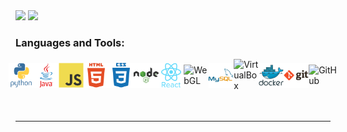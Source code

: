 

<picture>
  <source
    srcset="https://github-readme-stats.vercel.app/api?username=2Pillows&show_icons=true&theme=holi&hide_rank=true"
    media="(prefers-color-scheme: dark)"
  />
  <source
    srcset="https://github-readme-stats.vercel.app/api?username=2Pillows&show_icons=true&theme=default&hide_rank=true"
    media="(prefers-color-scheme: light), (prefers-color-scheme: no-preference)"
  />
  <img src="https://github-readme-stats.vercel.app/api?username=2Pillows&show_icons=true&hide_rank=true" />
</picture>

<picture>
  <source
    srcset="https://github-readme-stats.vercel.app/api/top-langs?username=2Pillows&theme=holi&layout=compact"
    media="(prefers-color-scheme: dark)"
  />
  <source
    srcset="https://github-readme-stats.vercel.app/api/top-langs?username=2Pillows&theme=default&layout=compact"
    media="(prefers-color-scheme: light), (prefers-color-scheme: no-preference)"
  />
  <img src="https://github-readme-stats.vercel.app/api/top-langs?username=2Pillows&layout=compact" />
</picture>

### Languages and Tools:

<div style="display: flex; align-items: center; justify-content: center;">
<img align="middle" alt="Python" width="40px" src="https://raw.githubusercontent.com/devicons/devicon/master/icons/python/python-original-wordmark.svg" />
<img align="middle" alt="Java" width="40px" src="https://raw.githubusercontent.com/devicons/devicon/master/icons/java/java-original-wordmark.svg" />
<img align="middle" alt="JavaScript" width="40px" src="https://raw.githubusercontent.com/devicons/devicon/master/icons/javascript/javascript-original.svg" />
<img align="middle" alt="HTML" width="40px" src="https://raw.githubusercontent.com/devicons/devicon/master/icons/html5/html5-plain-wordmark.svg" />
<img align="middle" alt="CSS" width="40px" src="https://raw.githubusercontent.com/devicons/devicon/master/icons/css3/css3-plain-wordmark.svg" />
<!--<img align="middle" alt="C#" width="40px" src="https://raw.githubusercontent.com/devicons/devicon/master/icons/csharp/csharp-original.svg" /> -->
<!--<img align="middle" alt="C++" width="40px" src="https://raw.githubusercontent.com/devicons/devicon/master/icons/cplusplus/cplusplus-original.svg" /> -->
<img align="middle" alt="Node.js" width="40px" src="https://raw.githubusercontent.com/devicons/devicon/master/icons/nodejs/nodejs-original-wordmark.svg" />
<img align="middle" alt="React" width="40px" src="https://raw.githubusercontent.com/devicons/devicon/master/icons/react/react-original-wordmark.svg" /> 
<img align="middle" alt="WebGL" width="40px" src="https://upload.wikimedia.org/wikipedia/commons/2/25/WebGL_Logo.svg">
<!--<img align="middle" alt="Puppeteer" width="40px" src="https://raw.githubusercontent.com/devicons/devicon/master/icons/puppeteer/puppeteer-original.svg" /> -->
<!--<img align="middle" alt="Android" width="40px" src="https://raw.githubusercontent.com/devicons/devicon/master/icons/android/android-original-wordmark.svg" /> -->
<img align="middle" alt="MySQL" width="40px" src="https://raw.githubusercontent.com/devicons/devicon/master/icons/mysql/mysql-original-wordmark.svg" />
<img align="middle" alt="VirtualBox" width="40px" src="https://upload.wikimedia.org/wikipedia/commons/d/d5/Virtualbox_logo.png">
<img align="middle" alt="Docker" width="40px" src="https://raw.githubusercontent.com/devicons/devicon/master/icons/docker/docker-original-wordmark.svg" />
<img align="middle" alt="Git" width="40px" src="https://raw.githubusercontent.com/devicons/devicon/master/icons/git/git-original-wordmark.svg" />
<picture>
<source
  srcset="https://user-images.githubusercontent.com/3369400/139447912-e0f43f33-6d9f-45f8-be46-2df5bbc91289.png"
  media="(prefers-color-scheme: dark)"
/>
<source
  srcset="https://raw.githubusercontent.com/devicons/devicon/master/icons/github/github-original.svg"
  media="(prefers-color-scheme: light), (prefers-color-scheme: no-preference)"
/>
<img align="middle" alt="GitHub" width="40px" src="https://user-images.githubusercontent.com/3369400/139447912-e0f43f33-6d9f-45f8-be46-2df5bbc91289.png">
</picture>
</div>

<br />
<br />

---

